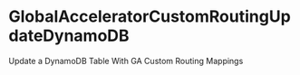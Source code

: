 # GlobalAcceleratorCustomRoutingUpdateDynamoDB
Update a DynamoDB Table With GA Custom Routing Mappings
